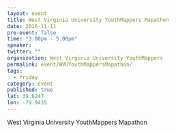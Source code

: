 ```yaml
---
layout: event
title: West Virginia University YouthMappers Mapathon
date: 2016-11-11
pre-event: false
time: "3:00pm - 5:00pm"
speaker: 
twitter: ""
organization: West Virginia University YouthMappers
permalink: event/WVUYouthMappersMapathon/
tags: 
  - friday
category: event
published: true
lat: 39.6247
lon: -79.9435
---
```


West Virginia University YouthMappers Mapathon
